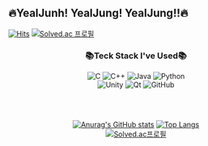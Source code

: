 ## 🔥YealJunh! YealJung! YealJung!!🔥

[![Hits](https://hits.seeyoufarm.com/api/count/incr/badge.svg?url=https%3A%2F%2Fgithub.com%2FJinHoChoi0104&count_bg=%23D7E5EB&title_bg=%232F46BE&icon=&icon_color=%23CCCBCB&title=hits&edge_flat=false)](https://hits.seeyoufarm.com)
[![Solved.ac
프로필](http://mazassumnida.wtf/api/mini/generate_badge?boj=bearsff)](https://solved.ac/bearsff)

<div align="center">
  
  ### **📚Teck Stack I've Used📚**
  
  ![C](https://img.shields.io/badge/c-%2300599C.svg?style=for-the-badge&logo=c&logoColor=white)
  ![C++](https://img.shields.io/badge/c++-%2300599C.svg?style=for-the-badge&logo=c%2B%2B&logoColor=white)
  ![Java](https://img.shields.io/badge/java-%23ED8B00.svg?style=for-the-badge&logo=java&logoColor=white)
  ![Python](https://img.shields.io/badge/python-3670A0?style=for-the-badge&logo=python&logoColor=ffdd54)
  <br>
  ![Unity](https://img.shields.io/badge/unity-%23000000.svg?style=for-the-badge&logo=unity&logoColor=white)
  ![Qt](https://img.shields.io/badge/Qt-%23217346.svg?style=for-the-badge&logo=Qt&logoColor=white)
  ![GitHub](https://img.shields.io/badge/github-%23121011.svg?style=for-the-badge&logo=github&logoColor=white)
  
  <br> <br>

 
  [![Anurag's GitHub stats](https://github-readme-stats.vercel.app/api?username=JinHoChoi0104)](https://github.com/anuraghazra/github-readme-stats)
  [![Top Langs](https://github-readme-stats.vercel.app/api/top-langs/?username=JinHoChoi0104&layout=compact)](https://github.com/anuraghazra/github-readme-stats)
  <br>
  [![Solved.ac프로필](http://mazassumnida.wtf/api/v2/generate_badge?boj=bearsff)](https://solved.ac/bearsff)
  
</div>

<!--
**JinHoChoi0104/JinHoChoi0104** is a ✨ _special_ ✨ repository because its `README.md` (this file) appears on your GitHub profile.

Here are some ideas to get you started:

- 🔭 I’m currently working on ...
- 🌱 I’m currently learning ...
- 👯 I’m looking to collaborate on ...
- 🤔 I’m looking for help with ...
- 💬 Ask me about ...
- 📫 How to reach me: ...
- 😄 Pronouns: ...
- ⚡ Fun fact: ...
-->
